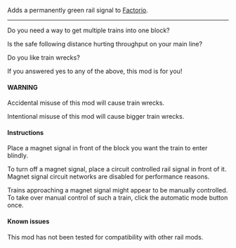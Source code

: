 Adds a permanently green rail signal to [Factorio](https://www.factorio.com).

---

Do you need a way to get multiple trains into one block?

Is the safe following distance hurting throughput on your main line?

Do you like train wrecks?

If you answered yes to any of the above, this mod is for you!

#### WARNING
Accidental misuse of this mod will cause train wrecks.

Intentional misuse of this mod will cause bigger train wrecks.

#### Instructions
Place a magnet signal in front of the block you want the train to enter blindly.

To turn off a magnet signal, place a circuit controlled rail signal in front of it. Magnet signal circuit networks are disabled for performance reasons.

Trains approaching a magnet signal might appear to be manually controlled. To take over manual control of such a train, click the automatic mode button once.

#### Known issues
This mod has not been tested for compatibility with other rail mods.
